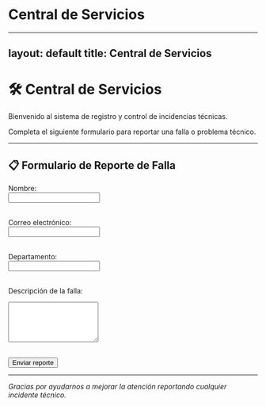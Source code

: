 # Central de Servicios
---
layout: default
title: Central de Servicios
---

# 🛠 Central de Servicios

Bienvenido al sistema de registro y control de incidencias técnicas.

Completa el siguiente formulario para reportar una falla o problema técnico.

---

## 📋 Formulario de Reporte de Falla

<form method="POST" action="https://formspree.io/f/your-form-id">
  <label for="nombre">Nombre:</label><br>
  <input type="text" name="nombre" required><br><br>

  <label for="correo">Correo electrónico:</label><br>
  <input type="email" name="correo" required><br><br>

  <label for="departamento">Departamento:</label><br>
  <input type="text" name="departamento" required><br><br>

  <label for="descripcion">Descripción de la falla:</label><br>
  <textarea name="descripcion" rows="5" required></textarea><br><br>

  <button type="submit">Enviar reporte</button>
</form>

---

*Gracias por ayudarnos a mejorar la atención reportando cualquier incidente técnico.*
